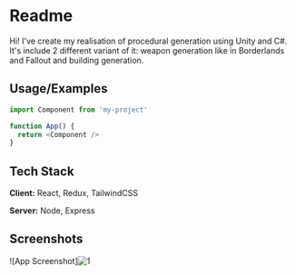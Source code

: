 
# Readme

Hi! I've create my realisation of procedural generation using Unity and C#. It's include 2 different variant of it: weapon generation like in Borderlands and Fallout and building generation.



## Usage/Examples

```javascript
import Component from 'my-project'

function App() {
  return <Component />
}
```


## Tech Stack

**Client:** React, Redux, TailwindCSS

**Server:** Node, Express


## Screenshots

![App Screenshot]![1](https://user-images.githubusercontent.com/44576306/150690658-81c945df-0d78-4b3f-a9e7-a0b576e34508.PNG)

